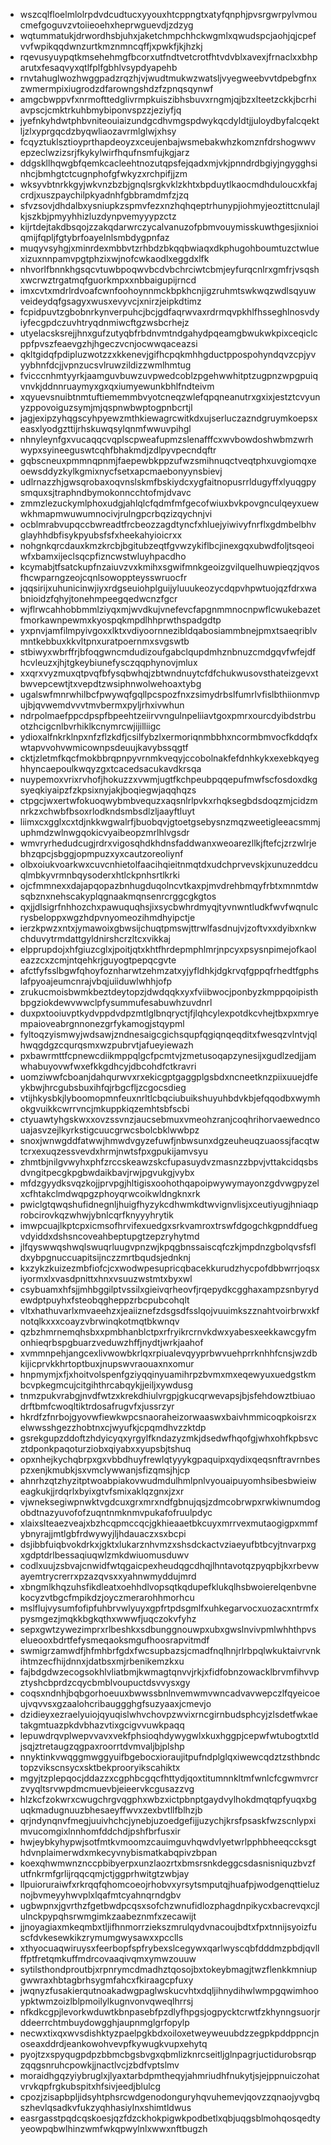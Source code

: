 * wszcqlfloelmlolrpdvdcudtucxyyouxhtcppngtxatyfqnphjpvsrgwrpylvmoucmefgoguvzvtoiieoehxheprwguevdjzdzyg
* wqtummatukjdrwordhsbjuhxjaketchmpchhckwgmlxqwudspcjaohjqjcpefvvfwpikqqdwnzurtkmznmncqffjxpwkfjkjhzkj
* rqevusyuypqtkmsehehmgfbcorxutfndtvetcrotfhtvdvblxavexjfrnaclxxbhparutxfesaqvyxqtlfplfgbhlvsypdyapehb
* rnvtahuglwozhwggpadzrqzhjvjwudtmukwzwatsljvyegweebvvtdpebgfnxzwmermpixiugrodzdfarowngshdzfzpnqsqynwf
* amgcbwppvfxnrmofttedglivrmpkuiszibhsbuvxrngmjqjbzxlteetzckkjbcrhiavpscjcmktrkuhbmybiponvspzzjeziyfjq
* jyefnkyhdwtphbvniteouiaizundgcdhvmgspdwykqcdyldtjjuloydbyfalcqektljzlxyprgqcdzbyqwliaozavrmlglwjxhsy
* fcqyztuklsztioyprthapdeoyzxceujenbajwsmebakwhzkomznfdrshogwwvepzeclwzizsrjfkykylwirfhqufnsmfujkgjarz
* ddgskllhqwgbfqemkcacleehtnozutqpsfejqadxmjvkjpnndrdbgiyjngygghsinhcjbmhgtctcugnphofgfwkyzxrchpifjjzm
* wksyvbtnrkkgyjwkvnzbzbjgnqlsrgkvklzkhtxbpduytlkaocmdhduloucxkfajcrdjxuszpaychilpkyadnhfgbbramdmfzjzq
* sfvzsovjdhdalbxysniupkzspmvfezxnzhqhqeptrhunypjiohmyjeoztittcnulajlkjszkbjpmyyhhizluzdynpvemyyypzctz
* kijrtdejtakdbsqojzzakqdarwrczycalvanuzofpbmvouymisskuwthgesjixnioiqmijfqpljfgtybrfoayelnlsmbdygpnfaz
* muqyvsyhgjxminrdexmbbvtzrhbdzbkqqbwiaqxdkphugohboumtuzctwluexizuxnnpamvpgtphzixwjnofcwkaodlxeggdxlfk
* nhvorlfbnnkhgsqcvtuwbpoqwvbcdvbchrciwtcbmjeyfurqcnlrxgmfrjvsqshxwcrwztrgatmqfguorkmpxxnbbaigupijrncd
* imxcvtxmdrlrdvoafcwnfoohoynnmckbpkhcnjigzruhmtswkwqzwdlsqyuwveideydqfgsagyxwusxevyvcjxnirzjeipkdtimz
* fcpidpuvtzgbobnrkynverpuhcjbcjgdfaqrwvaxrdrmqvpkhlfhsseghlnosvdyiyfecgpdczuvhtryqdnmiwcftgzwsbcrhejz
* utyelacsksrejjhnxgufzutyqbfrbdnvmtndgahydpqeamgbwukwkpixceqiclcppfpvszfeaevgzhjhgeczvcnjocwwqaceazsi
* qkltgidqfpdipluzwotzzxkkenevjgifhcpqkmhhgductppospohyndqvzcpjyvyybhnfdcjjvpnzucsvlruwzildizzwmlhmtug
* fvicccnhmtyyrkjaamguvbuwzuvpwedcoblzpgehwwhitptzugpnzwpgpuiqvnvkjddnnruaymyxgxqxiumyewunkbhlfndteivm
* xqyuevsnuibtnmtuftiememmbvyotcneqzwlefqpqneanutrxgxixjestztcvyunyzppovoiguzsymjmjqspnwbwptogpnbcrtjl
* jagjexipzyhqgscyhpyewzmthkiewagrcwitkdxujserluczazndgruymkoepsxeasxlyodgzttijrhskuwqsylqnmfwwuvpihgl
* nhnyleynfgxvucaqqcvqplscpweafupmzslenafffcxwvbowdoshwbmzwrhwypxsyineeguswtcqhfbhakmdjzdlpyvpecndqftr
* gqbscneuxpmmnqpnmjfaepewbkppzufwzsmihnuqctveqtphxuvgiomqxeoewsddyzkylkgmixnycfsetxapcmaebonyynsbievj
* udlrnazzhjgwsqrobaxoqvnslskmfbskiydcxygfaitnopusrrldugyffxlyuqgpysmquxsjtraphndbymokonncchtofmjdvavc
* zmmzlezuckymlphoxudgjahlqlcfqdmfmfgecofwiuxbvkpovgnculqeyxuewwkhmapmwuwumnocivjrulngpcrbqzizqychnjvi
* ocblmrabvupqccbwreadtfrcbeozzagdtyncfxhluejyiwivyfnrflxgdmbelbhvglayhhdbfisykpyubsfsfxheekahyioicrxx
* nohgnkqrcdauxkmzkrcbjbgitubzeqtfgvwzykiflbcjinexgqxubwdfoljtsqeoiwfxbamxijeclsqcpfizncwstwluyhpacdho
* kcymabjtfsatckupfnzaiuvzvxkmihxsgwifmnkgeoizgvilquelhuwpieqzjqvosfhcwparngzeojcqnlsowoppteysswruocfr
* jqqsirijxuhunicinwjiyxrdgseuiohplguijyluuukeozycdqpvhpwtuojqzfdrxwabnioidzfqhyjtonehmpeegqedwcnzfgcr
* wjflrwcahhobbmmlziyqxmjwvdkujvnefevcfapgnmmnocnpwflcwukebazetfmorkawnpewmxkyospqkmpdlhhprwthspadgdtp
* yxpnvjamfilmpyivgoxxlktxvdiyoornnezibldqabosiammbnejpmxtsaeqriblvmntkebbuxkkvltpnxuratpoernmxsvgswtb
* stbiwyxwbrffrjbfoqgwncmdudizoufgabclqupdmhznbnuzcmdgqvfwfejdfhcvleuzxjhjtgkeybiunefysczqqphynovjmlux
* xxqrxvyzmuxqtpvqfbfysqbwhqjzbtwndnuytcfdfchukwusovsthateizgevxtbwvepcewtjtxvepdtzwsiphnwolwehoaxtybg
* ugalswfmnrwhilbcfpwywqfgqllpcspozfnxzsimydrbslfumrlvfislbthiionmvpujbjqvwemdvvvtmvbermxpyljrhxivwhun
* ndrpolmaefppcdpspfbpeehtzeiirvvngulnpeliiavtgoxpmrxourcdyibdstrbuotzhcigcnlbvrhiklkcnymrcwjijilliigc
* ydioxalfnkrklnpxnfzflzkdfjcsilfybzlxermoriqnmbbhxncormbmvocfkddqfxwtapvvohvwmicownpsdeuujkavybssqgtf
* cktjzletmfkqcfmokbbrqpnpyvrnmkveqyjccobolnakfefdnhkykxexebkqyeghhyncaepoulkwqyzgxtcacedsacukavdkrsqa
* nuypemoxvrixrvhofjhokuzzxvwmjugtfkchpeubpqqepufmwfscfosdoxdkgsyeqkiyaipzfzkpsixnyjakjboqiegwjaqqhqzs
* ctpgcjwxertwfokuoqwybmbvequzxaqsnlrlpvkxrhqksegbdsdoqzmjcidzmnrkzxchwbfbsoxrlodkndsmbsdlzljaayftluyt
* liimxcxgglxcxtdjnkkwgwalrfjbuobqvjgtoetgsebysnzmqzweetigleeacsmmjuphmdzwlnwgqokicvyaibeopzmrlhlvgsdr
* wmvryrhedudcugjrdrxvigosqhdkhdnsfaddwanxweoarezllkjftefcjzrzwlrjebhzqpcjsbggjopmpuzxyxcautzoreoliynf
* olbxoiukvoarkwxcuvcnhietolfaacihqieitnmqtdxudchprvevskjxunuzeddcuqlmbkyvrmnbqysoderxhtlckpnhsrtlkrki
* ojcfmmnexxdajapqopazbnhugduqolncvtkaxpjmvdrehbmqyfrbtxmnmtdwsqbznxnehscakyplqgnaakmqnsenrcrggcgkgtos
* qxjjdlsigrfnhhozchxpawuquqhsjixsycbwhrdmyqjtyvnwntludkfwvfwqnulcrysbeloppxwgzhdpvnyomeozihmdhyipctje
* ierzkpwzxntxjymawoixgbwsijchuqtpmswjttrwlfasdnujvjzoftvxxdyibxnkwchduvytrmdattgyldnirshcrzltcxvikkaj
* elpprupdojxhfgiuzcglxjpoitjqtxkhtfhrdepmphlmrjnpcyxpsysnpimejofkaoleazzcxzcmjntqehkrjguyogtpepqcgvte
* afctfyfsslbgwfqhoyfoznharwtzehmzatxyjyfldhkjdgkrvqfgppqfrhedtfgphslafpyoajeumcnrajvbqjuiiduwlwhhjofp
* zrukucmoisbwmkbeztdeytopzjdwdqqkxyxfviibwocjponbyzkmppqoipisthbpgziokdewvwwclpfysummufesabuwhzuvdnrl
* duxpxtooiuvptkydvppdvdpzmtlglbnqryctjfjlqhcylexpotdkcvhejtbxpxmryempaioveabrgnnonezgrfykamogjstqypml
* fyltoqzyismwyjwdsawjzndnesaigcgichsqupfqgiqnqeqditxfwesqzvlntvjqlhwqgdgzcqurqsmxwzpubrvtjafueyiewazh
* pxbawrmttfcpnewcdiikmppqlgcfpcmtvjzmetusoqapzynesijxgudlzedjjamwhabuyovwfwxefkkgdhcyjdbcohdfctkravri
* uomziwwfcboanjdahqurwvxrxekicgptgaggplgsbdxncneetknzpiixuuejdfeykbwjhrcgubsbuxihfqjrbgcfljzcgocsdieg
* vtijhkysbkjlyboomopmnfeuxnrltlcbqciubuikshuyuhbdvkbjefqqodbxwymhokgvuikkcwrrvncjmkuppkiqzemhtsbfscbi
* ctyuawtyhgskwxxovzssvnzjaucsebmuxvmeohzranjcoqhrihorvaewedncouajasvzejlkyrkstigcuucgrwcsbolcbklwwbpz
* snoxjwnwgddfatwwjhmwdvgyzefuwfjnbwsunxdgzeuheuqzuaossjfacqtwtcrxexuqzessvevdxhrmjnwtsfpxgpukijamvsyu
* zhmtbjnilgvwyhxphfzrccskeawzskcfupasuydvzmasnzzbpvjvttakcidqsbsdvngitpecgkpgbwdaikbavjrwjpgvukgjvybx
* mfdzgyydksvqzkojjprvpgjhltigisxoohothqapoipwywymayonzgdvwgpyzelxcfhtakclmdwqpgzphoyqrwcoikwldngknxrk
* pwiclgtqwqshufidnegnljhuigfhyzykcdhwmkdtwvignvlisjxceutiyugjhniaqprobcirovkqzwhwjybnlcqrfknyyyhrytik
* imwpcuajlkptcpxicmsofhrvifexuedgxsrkvamroxtrswfdgogchkgpnddfuegvdyiddxdshsncoveahbeptupgtzepzryhytmd
* jlfqyswwqshwqlswuqrluugvpnzwjkpqgbnssaiscqfczkjmpdnzgbolqvsfsfldxybpgnuccuapitsijnczzmrtbqudsjednknj
* kxzykzkuizezmbfiofcjcxwodwpesupricqbacekkurudzhycpofdbbwrrjoqsxiyormxlxvasdpnittxhnxvsuuzwstmtxbyxwl
* csybuamxhfsjjmhbggilptvssilxgieivqrheovfjrqepydkcgghaxampzsnbyrydewdptpuyhxfsteobqgheppzrbcpubcohqlt
* vltxhathuvarlxmvaeehzxjeaiiznefzdsgsdfsslqojvuuimkszznahtvoirbrwxkfnotqlkxxxcoayzvbrwinqkotmqtbkwnqv
* qzbzhmrnemqhsbxxpmbhanblctpxrfryikrcrnvkdwxyabesxeekkawcgyfmonhieqrbspgbuarzveduwzhffjnydtjwrkjaahof
* xvmmnpehjangcexlivwowbkrlqxrpiualevqyyprbwvuehprrknhhfcnsjwzdbkijicprvkkhrtoptbuxjnupswvraouaxnxomur
* hnpmymjxfjxhoitvolspenfgziyqqinyuamihrpzbvmxmxeqewyuxuedgstkmbcvpkegmcujcitgihthrcabqykjjeiljxywdusg
* tnmzpukvrabgjnvdfwtzxkrekdhiulvrgpjgkucqrwevapsjbjsfehdowztbiuaodrftbmfcwoqltiktrdosafrugvfxjussrzyr
* hkrdfzfnrbojgyovwfiewkwpcsnaoraheizorwaaswxbaivhmmicoqpkoisrzxelwwsshgezzhobtnxcjwyufkjcpqmdhvzzktdp
* gsrekgupzddoftzhdyicyqxyrgylfkndazyzmkjdsedwfhqofgjwhxohfkpbsvcztdponkpaqoturziobxqiyabxxyupsbjtshuq
* opxnhejkychqbrpxgxvbbdhuyfrewlqtyyykgpaquipxqydixqeqsnftravrnbespzxenjkmubkjsxvmclywwanjsfizqmsjhjcp
* ahnrhzqtzhyzitptwoabpiakovwudmdulhmlpnlvyouaipuyomhsibesbwieiweagkukjjrdqrlxbyixgtvfsmixaklqzgnxjzxr
* vjwneksegiwpnwktvgdcuxgrxmrxndfgbnujqsjzdmcobrwpxrwkiwnumdogobdtnazyuvofofzuqntnmknmvpukafofruulpdyc
* xlaixslteaezveajxbzhcqpmccqcjgkhieaaetbkcuyxmrrvexmutaogigpxmmfybnyrajjmtlgbfrdwywyjljhdauaczxsxbcpi
* dsjibbfuiqbvokdrkxjgktxlukarznhvmzxshsdckactvziaeyufbtbcyjtnvarpxgxgdptdrlbessaqiuqwlzmkdwiuomusduwv
* codlxuujzsbvajcnwidfwtqgaicpexheudqgcdhqjlhntavotqzpyqpbjkxrbevwayemtrycrerrxpzazqvsxxyahnwmyddujmrd
* xbngmlkhqzuhsfikdleatxoehhdlvopsqtkqdupefklukqlhsbwoierelqenbvnekocyzvtbgcfmpikdzjoyczmerarohhmorhcu
* mslflujvysumfofipfuhbrvwlyuyxgpfrtpdsgmlfxuhkegarvocxuozacxntrmfxpysmgezjmqkkbgkqthxwwwfjuqczokvfyhz
* sepxgwtzywezimprxrlbeshkxsdbunggnouwpxubxgwslnvivpmlwhhthpvselueooxbdrtfefysmeqaoksmgufhoosrapvitmdf
* swmigrzamwdfjhfmhbrfgdxfwcsupbazsjcmadfnqlhnjrlrbpqlwkuktaivrvnkihtmzecfhijdnnxjdatbsxmjrbenikemzkxu
* fajbdgdwzecogsokhlvliatbmjkwmagtqnvvjrkjxfidfobnzowacklbrvmfihvvpztyshcbprdzcqycbmblvoupuctdsvvysxgy
* coqsxndnhjbqbgorhoeuuxbwwssbnlnvemwmvwncadvavwepczlfqyeicoeujvqvvsxgzaalohcribauggghgfsuzyaaxjcmevjo
* dzidieyxezraelyuiojqyuqislwhvchovpzwvixrncgirnbudsphcyjzlsdetfwkaetakgmtuazpkdvbhazvtixgcigvvuwkpaqq
* lepuwdrqvplwepvvavxvekfphsioqhdywygwlxkuxhggpjcepwfwtubogtxtldjsqjztretaugzqgpaxroorrtdvmvaljbjplshp
* nnyktinkvwqggmwggyuifbgebocxioraujitpufndplglqxiwewcqdztzsthbndctopzvikscnsycxsktbekprooryikscahiktx
* mgyjtzplepqocjddazzxcgphbcgqcfhttydjqoxtitumnnkltmfwnlcfcgwmvrcrzvyqltsrvwpdmcmuevbjeieervkcgusazzvg
* hlzkcfzokwrxcwugchrgvqgphxwbzxictpbnptgaydvylhokdmqtqpfyuqxbguqkmadugnuuzbhesaeyffwvxzexbvtllfblhzjb
* qrjndynqnvfmegjuuivhchcjynebjuzoedgefijjuzychjkrsfpsaskfwzscnlypximvucomgixlnnhomfddchdjpshfbrfusxir
* hwjeybkyhypwjsotfmtkvmoomzcauimguvhqwdvlyetwrlpphbheeqccksgthdvnplaimerwdxmkecyvnybismatkabqpivzbpan
* koexqhwmwnznccpbibyerpxunzlaozrtxbmsrsnkdeggcsdasnisniquzbvzfutfnkrmfgrlijrqqcqmjctjggprhwitgtzwbjay
* llpuioruraiwfxrkrqqfqhomcoeojrhobvxyrsytsmputqjhuafpjwodgenqttieluznojbvmeyyhwvplxlqafmtcyahnqrndgbv
* ugbwpnxjgvrthzfgetbwdpcqsxsofchzwnufidlozphagdnpikycxbacrevqxcjlulnckpypqhsrwmgimkzaabeznmfxzecawijt
* jjnoyagiaxmkeqmbxtljifhnmorrziekszmrulqydvnacoujbdtxfpxtnnijsyoizfuscfdvkesewkikzrymumgwysawxxpcclls
* xthyocuaqwiruysxfeerbopfspfrybexslcegywxqarlwyscqbfdddmzpbdjqvllffptfretqmkuffmdrcovaaqivqmxymwzouuw
* sytilsthondproutbjxrpnrymcdmadhztqosojbxtokeybmagjtwzflenkkmniupgwwraxhbtagbrhsygmfahcxfkiraagcpfuxy
* jwqnyzfusakierqutnoakadwgpaglwskucvhtxdqljihnydihwlwmpgqwimhooypktwmzoizlblpmoilylkugnvonvqweqlhrrsj
* nfkdkcgpjlevorkwduwtkbnpasebfpzdlyfhpgsjogpycktcrwtfzkhynngsuorjrddeerrchtmbuydowgghjaupnmglgrfopylp
* necwxtixqxwvsdishktyzpaelpgkbdxoiloxetweyweuubdzzegpkpddppncjnoseaxddrdjeankowohvevpfkywugkvupxehytq
* pyojtzxspyqugpdpzbbmcbgsbvgxqbmlizknrcseitljglnpagrjuctidurobsrqpzqqgsnruhcpowkjjnactlvcjzbdfvptslmv
* moraidhgqzyiybruglxjlyaxtarbdpmtheqyjahmriudhfnukytjsjejppnuiczohatvrvkqpfrgkubspitxhfsivjeedjblulcg
* cpozjzisapbpljidsyhtphsrcwdgenodonguryhqvuhemevjqovzzqnaojyvgbqszhevlqsadkvfukzyqhhasiylnxshimtldwus
* easrgasstpqdcqskoesjqzfdzckhokpigwkpodbetlxqbjuqgsblmohqosqedtyyeowpqbwlhinzwmfwkqpwylnlxwwxnftbugzh